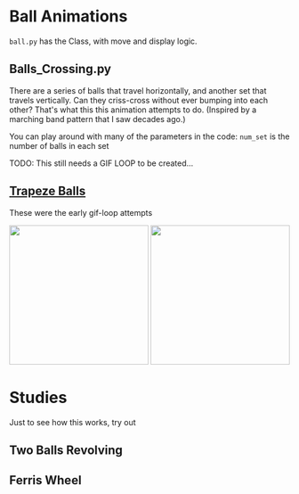 # Ball Animations

`ball.py` has the Class, with move and display logic.

## Balls_Crossing.py

There are a series of balls that travel horizontally, and another set that travels vertically.
Can they criss-cross without ever bumping into each other? That's what this this animation attempts to do.
(Inspired by a marching band pattern that I saw decades ago.)

You can play around with many of the parameters in the code:
`num_set` is the number of balls in each set

TODO: This still needs a GIF LOOP to be created...

## [Trapeze Balls](trapeze_balls/trapeze_balls_gif_loop.pyde)

These were the early gif-loop attempts

<img src="images/white_trapeze.gif" width="250">
<img src="images/trapeze_loop.gif" width="250">


# Studies

Just to see how this works, try out

## Two Balls Revolving

## Ferris Wheel



